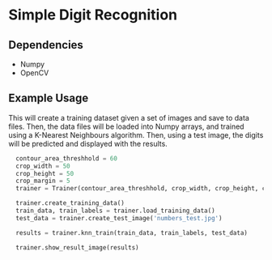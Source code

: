 # Simple Digit Recognition

## Dependencies
- Numpy
- OpenCV

## Example Usage
This will create a training dataset given a set of images and save to data files. Then, the data files will be loaded into Numpy arrays, and trained using a K-Nearest Neighbours algorithm. Then, using a test image, the digits will be predicted and displayed with the results.

```python
  contour_area_threshhold = 60
  crop_width = 50
  crop_height = 50
  crop_margin = 5
  trainer = Trainer(contour_area_threshhold, crop_width, crop_height, crop_margin)

  trainer.create_training_data()
  train_data, train_labels = trainer.load_training_data()
  test_data = trainer.create_test_image('numbers_test.jpg')

  results = trainer.knn_train(train_data, train_labels, test_data)

  trainer.show_result_image(results)
```
